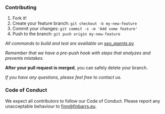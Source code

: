 ### Contributing

1. Fork it!
2. Create your feature branch: `git checkout -b my-new-feature`
3. Commit your changes: `git commit -s -m 'Add some feature'`
4. Push to the branch: `git push origin my-new-feature`

*All commands to build and test are available on [seo_agents.py](seo_agents.py).*

*Remember that we have a pre-push hook with steps that analyzes and prevents mistakes.*

**After your pull request is merged**, you can safely delete your branch.

*If you have any questions, please feel free to contact us.*

### Code of Conduct

We expect all contributors to follow our Code of Conduct. Please report any unacceptable behaviour to [finn@finbarrs.eu](mailto:f@finbarrs.eu).
